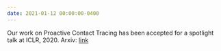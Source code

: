 ```yaml
---
date: 2021-01-12 00:00:00-0400
---
```

Our work on Proactive Contact Tracing has been accepted for a spotlight talk at ICLR, 2020. Arxiv: <a href="https://arxiv.org/abs/2010.12536" target="_blank">link</a>
